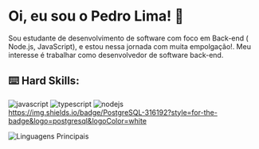 # Oi, eu sou o Pedro Lima! :vulcan_salute:

Sou estudante de desenvolvimento de software com foco em Back-end ( Node.js, JavaScript), e estou nessa jornada com muita empolgação!.
Meu interesse é trabalhar como desenvolvedor de software back-end.

## :keyboard: Hard Skills:
![javascript](https://img.shields.io/badge/JavaScript-323330?style=for-the-badge&logo=javascript&logoColor=F7DF1E)
![typescript](https://img.shields.io/badge/TypeScript-007ACC?style=for-the-badge&logo=typescript&logoColor=white)
![nodejs](https://img.shields.io/badge/Node%20js-339933?style=for-the-badge&logo=nodedotjs&logoColor=white)
https://img.shields.io/badge/PostgreSQL-316192?style=for-the-badge&logo=postgresql&logoColor=white

![Linguagens Principais](https://github-readme-stats.vercel.app/api/top-langs/?username=pedro-vnn&theme=tokyonight&hide_border=true&custom_title=Linguagens%20%Principais)

